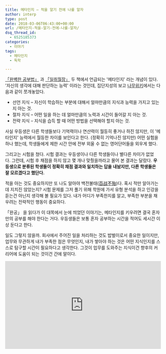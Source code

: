 ```yaml
---
title: 메타인지 – 적을 알기 전에 나를 알자
author: interp
type: post
date: 2018-03-06T06:43:00+00:00
url: /메타인지-적을-알기-전에-나를-알자/
dsq_thread_id:
  - 6525185373
categories:
  - 이야기
tags:
  - 메타인지
  - 독학

---
```

[「완벽한 공부법」][1] 과 [「일취월장」][2] 두 책에서 언급되는 '메타인지' 라는 개념이 있다. '자신의 생각에 대해 판단하는 능력' 이라는 것인데, 집단지성의 보고 [나무위키][3]에서는 다음과 같이 쪼개놓았다.

  * 선언 지식 &#8211; 자신이 학습하는 부분에 대해서 얼마만큼의 지식과 능력을 가지고 있는지 아는 것.
  * 절차 지식 &#8211; 어떤 일을 하는 데 얼마만큼의 노력과 시간이 들어갈 지 아는 것.
  * 전략 지식 &#8211; 지식을 습득 할 때 어떤 방법을 선택해야 할지 아는 것.

사실 우등생은 다른 학생들보다 기억력이나 연산력이 월등히 좋거나 하진 않지만, 이 '메타인지' 능력에서 월등한 차이를 보인다고 한다. (정확히 기억나진 않지만) 어떤 실험을 하나 했는데, 학생들에게 제한 시간 안에 전부 외울 수 없는 영어단어들을 외우게 했다.

그리고는 시험을 쳤다. 시험 결과는 우등생이나 다른 학생들이나 별다른 차이가 없었다. 그런데, 시험 후 채점을 하지 않고 몇 개나 맞췄을까라고 물어 본 결과는 달랐다. **우등생으로 분류된 학생들이 정확히 채점 결과와 일치하는 답을 내놨지만, 다른 학생들은 잘 모르겠다고 했단다.**

적을 아는 것도 중요하지만 또 나도 알아야 백전불태([百战不殆][4])다. 혹시 적만 알아가는데 지치진 않았는지? 시험 문제를 그저 풀기 위해 학원에 가서 유형 분석을 하고 인강을 듣는건 아닌지 생각해 볼 필요가 있다. 내가 어디가 부족한지를 알고, 부족한 부분을 채우려는 전략적인 행동이 중요하다.

「완공」 을 읽다가 이 대목에서 눈에 띄었던 이야기는, 메타인지를 키우려면 결국 혼자만의 공부를 해야 한다는 거다. 우등생들은 보통 혼자 공부하는 시간을 적어도 세시간 이상 둔다고 한다.

일도 그렇지 않을까. 회사에서 주어진 일을 처리하는 것도 밥벌이로서 중요한 일이지만, 업무와 무관하게 내가 부족한 점은 무엇인지, 내가 쌓아야 하는 것은 어떤 지식인지를 스스로 탐구할 시간이 필요하다고 생각한다. 그것이 업무를 도와주는 지식이건 향후의 커리어에 도움이 되는 것이건 간에 말이다.

<div style="max-width: 854px;">
  <div style="position: relative; height: 0; padding-bottom: 56.25%;">
    <iframe style="position: absolute; left: 0; top: 0; width: 100%; height: 100%;" src="https://embed.ted.com/talks/lang/ko/dan_pink_on_motivation" width="854" height="480" frameborder="0" scrolling="no" allowfullscreen="allowfullscreen"></iframe>
  
&nbsp;

[책 「드라이브」][5] 의 저자 [다니엘 핑크의 TED 강연][6]에서는, 협업 도구를 만드는 호주의 회사 Atlassian 을 소개한다. (내가 너무나 잘 쓰고 있는 Confluence 를 만든 회사이다.) 여기서는 업무 시간의 일정 부분을 떼서, 맡은 업무와 아무 상관없는 일을 해서 발표하는 시간을 가져 왔다고 한다. 거기서 놀라운 기능들이 나오기 시작했고, 회사는 이 비율을 20% 가까이 올렸다고 한다. 우리가 잘 알고 있는 구글 역시 이런 방식으로 새로운 기능을 자율적으로 얻을 수 있었고, Gmail 과 같은 놀라운 앱이 나온 것이다.

이런 법칙을 개인에게도 적용해서, 외부의 과제를 잠시 내려놓고 내가 부족한 것은 없는지, 내가 비효율적으로 했거나 잘못 가고 있는 것은 아닌지 살펴보고 행동하는 시간을 가지는 것이 중요하지 않을까.

(여담으로, 위의 강연은 양초 문제, 위키피디아의 성공 등과 같은 흥미로운 이야기를 하니 한번 보길 권한다.)

 [1]: http://www.yes24.com/24/goods/34569935?scode=032&OzSrank=1
 [2]: http://www.yes24.com/24/Goods/57501187?Acode=101
 [3]: https://namu.wiki/w/%EB%A9%94%ED%83%80%EC%9D%B8%EC%A7%80
 [4]: http://cndic.naver.com/zh/entry?entryID=c_38f7bfe4d2
 [5]: http://www.yes24.com/24/goods/5819980?scode=032&OzSrank=5
 [6]: https://www.ted.com/talks/dan_pink_on_motivation?language=ko